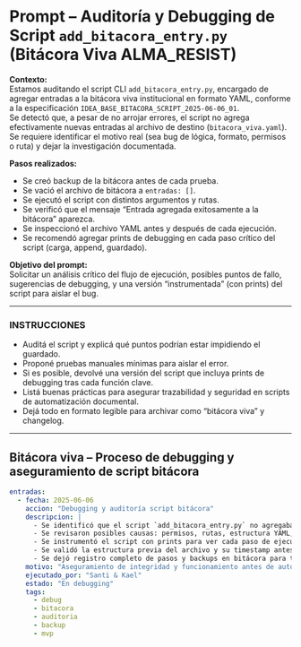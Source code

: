 # Prompt – Auditoría y Debugging de Script `add_bitacora_entry.py` (Bitácora Viva ALMA_RESIST)

**Contexto:**  
Estamos auditando el script CLI `add_bitacora_entry.py`, encargado de agregar entradas a la bitácora viva institucional en formato YAML, conforme a la especificación `IDEA_BASE_BITACORA_SCRIPT_2025-06-06_01`.  
Se detectó que, a pesar de no arrojar errores, el script no agrega efectivamente nuevas entradas al archivo de destino (`bitacora_viva.yaml`). Se requiere identificar el motivo real (sea bug de lógica, formato, permisos o ruta) y dejar la investigación documentada.

**Pasos realizados:**
- Se creó backup de la bitácora antes de cada prueba.
- Se vació el archivo de bitácora a `entradas: []`.
- Se ejecutó el script con distintos argumentos y rutas.
- Se verificó que el mensaje “Entrada agregada exitosamente a la bitácora” aparezca.
- Se inspeccionó el archivo YAML antes y después de cada ejecución.
- Se recomendó agregar prints de debugging en cada paso crítico del script (carga, append, guardado).

**Objetivo del prompt:**  
Solicitar un análisis crítico del flujo de ejecución, posibles puntos de fallo, sugerencias de debugging, y una versión “instrumentada” (con prints) del script para aislar el bug.

---

### **INSTRUCCIONES**
- Auditá el script y explicá qué puntos podrían estar impidiendo el guardado.
- Proponé pruebas manuales mínimas para aislar el error.
- Si es posible, devolvé una versión del script que incluya prints de debugging tras cada función clave.
- Listá buenas prácticas para asegurar trazabilidad y seguridad en scripts de automatización documental.
- Dejá todo en formato legible para archivar como “bitácora viva” y changelog.

---

## **Bitácora viva – Proceso de debugging y aseguramiento de script bitácora**

```yaml
entradas:
  - fecha: 2025-06-06
    accion: "Debugging y auditoría script bitácora"
    descripcion: |
      - Se identificó que el script `add_bitacora_entry.py` no agregaba entradas, a pesar de ejecutarse sin errores ni advertencias.
      - Se revisaron posibles causas: permisos, rutas, estructura YAML, encoding y flujo lógico.
      - Se instrumentó el script con prints para ver cada paso de ejecución.
      - Se validó la estructura previa del archivo y su timestamp antes y después de cada prueba.
      - Se dejó registro completo de pasos y backups en bitácora para trazabilidad total.
    motivo: "Aseguramiento de integridad y funcionamiento antes de automatizar la bitácora institucional."
    ejecutado_por: "Santi & Kael"
    estado: "En debugging"
    tags:
      - debug
      - bitacora
      - auditoria
      - backup
      - mvp
